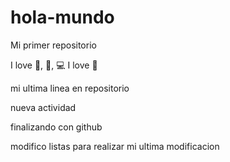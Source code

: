 # hola-mundo

Mi primer repositorio

I love 🍔, 🍦, 💻 
I love 🐶



mi ultima linea en repositorio

nueva actividad

finalizando con github

modifico listas
para realizar mi ultima modificacion




